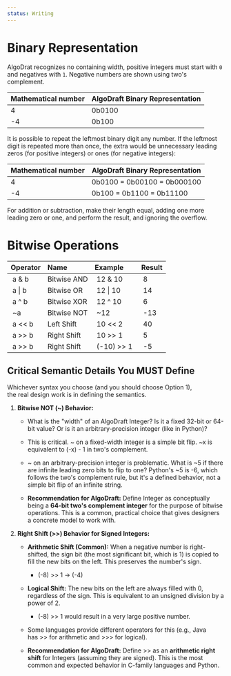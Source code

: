 ```yaml
---
status: Writing
---
```


# Binary Representation

AlgoDrat recognizes no containing width, positive integers must start with `0` and negatives with `1`.  Negative numbers are shown using two's complement.

| Mathematical number | AlgoDraft Binary Representation |
| ------------------- | ------------------------------- |
| 4                   | 0b0100                          |
| -4                  | 0b100                           |

It is possible to repeat the leftmost binary digit any number. If the leftmost digit is repeated more than once, the extra would be unnecessary leading zeros (for positive integers) or ones (for negative integers):

| Mathematical number | AlgoDraft Binary Representation |
| ------------------- | ------------------------------- |
| 4                   | 0b0100 = 0b00100 = 0b000100     |
| -4                  | 0b100 = 0b1100 = 0b11100        |

For addition or subtraction, make their length equal, adding one more leading zero or one, and perform the result, and ignoring the overflow.

# Bitwise Operations

| Operator | Name | Example | Result |  
| :------- | :----------- | :------------- | :----- |  
| a & b | Bitwise AND | 12 & 10 | 8 |  
| a \| b | Bitwise OR | 12 \| 10 | 14 |  
| a ^ b | Bitwise XOR | 12 ^ 10 | 6 |  
| ~a | Bitwise NOT | ~12 | -13 |  
| a << b | Left Shift | 10 << 2 | 40 |  
| a >> b | Right Shift | 10 >> 1 | 5 |  
| a >> b | Right Shift | (-10) >> 1 | -5 |

## Critical Semantic Details You MUST Define

Whichever syntax you choose (and you should choose Option 1), the real design work is in defining the semantics.

1. **Bitwise NOT (~) Behavior:**
    
    - What is the "width" of an AlgoDraft Integer? Is it a fixed 32-bit or 64-bit value? Or is it an arbitrary-precision integer (like in Python)?
        
    - This is critical. ~ on a fixed-width integer is a simple bit flip. ~x is equivalent to (-x) - 1 in two's complement.
        
    - ~ on an arbitrary-precision integer is problematic. What is ~5 if there are infinite leading zero bits to flip to one? Python's ~5 is -6, which follows the two's complement rule, but it's a defined behavior, not a simple bit flip of an infinite string.
        
    - **Recommendation for AlgoDraft:** Define Integer as conceptually being a **64-bit two's complement integer** for the purpose of bitwise operations. This is a common, practical choice that gives designers a concrete model to work with.
        
2. **Right Shift (>>) Behavior for Signed Integers:**
    
    - **Arithmetic Shift (Common):** When a negative number is right-shifted, the sign bit (the most significant bit, which is 1) is copied to fill the new bits on the left. This preserves the number's sign.
        
        - (-8) >> 1 -> (-4)
            
    - **Logical Shift:** The new bits on the left are always filled with 0, regardless of the sign. This is equivalent to an unsigned division by a power of 2.
        
        - (-8) >> 1 would result in a very large positive number.
            
    - Some languages provide different operators for this (e.g., Java has >> for arithmetic and >>> for logical).
        
    - **Recommendation for AlgoDraft:** Define >> as an **arithmetic right shift** for Integers (assuming they are signed). This is the most common and expected behavior in C-family languages and Python.